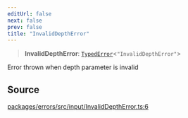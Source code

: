 ```yaml
---
editUrl: false
next: false
prev: false
title: "InvalidDepthError"
---
```


> **InvalidDepthError**: [`TypedError`](/reference/tevm/errors/type-aliases/typederror/)\<`"InvalidDepthError"`\>

Error thrown when depth parameter is invalid

## Source

[packages/errors/src/input/InvalidDepthError.ts:6](https://github.com/evmts/tevm-monorepo/blob/main/packages/errors/src/input/InvalidDepthError.ts#L6)
